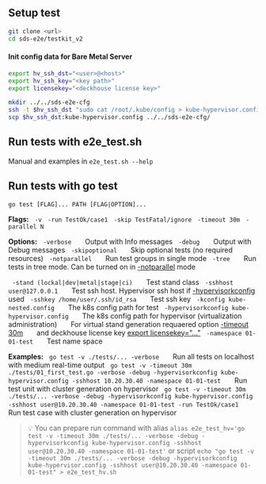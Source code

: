 ## Setup test
  ```bash
  git clone <url>
  cd sds-e2e/testkit_v2
  ```
#### Init config data for Bare Metal Server
  ```bash
  export hv_ssh_dst="<user>@<host>"
  export hv_ssh_key="<key path>"
  export licensekey="<deckhouse license key>"

  mkdir ../../sds-e2e-cfg
  ssh -t $hv_ssh_dst "sudo cat /root/.kube/config > kube-hypervisor.config"
  scp $hv_ssh_dst:kube-hypervisor.config ../../sds-e2e-cfg/
  ```

## Run tests with e2e_test.sh
  Manual and examples in `e2e_test.sh --help`

## Run tests with go test
  `go test [FLAG]... PATH [FLAG|OPTION]...`

  **Flags:**
  &nbsp; `-v`
  &nbsp; `-run TestOk/case1`
  &nbsp; `-skip TestFatal/ignore`
  &nbsp; `-timeout 30m`
  &nbsp; `-parallel N`

  **Options:**
  &nbsp; `-verbose`
  &nbsp; &nbsp; &nbsp; Output with Info messages
  &nbsp; `-debug`
  &nbsp; &nbsp; &nbsp; Output with Debug messages
  &nbsp; `-skipoptional`
  &nbsp; &nbsp; &nbsp; Skip optional tests (no required resources)
  &nbsp; `-notparallel`
  &nbsp; &nbsp; &nbsp; Run test groups in single mode
  &nbsp; `-tree`
  &nbsp; &nbsp; &nbsp; Run tests in tree mode. Can be turned on in <u>-notparallel</u> mode

  &nbsp; `-stand (lockal|dev|metal|stage|ci)`
  &nbsp; &nbsp; &nbsp; Test stand class
  &nbsp; `-sshhost user@127.0.0.1`
  &nbsp; &nbsp; &nbsp; Test ssh host. Hypervisor ssh host if <u>-hypervisorkconfig</u> used
  &nbsp; `-sshkey /home/user/.ssh/id_rsa`
  &nbsp; &nbsp; &nbsp; Test ssh key
  &nbsp; `-kconfig kube-nested.config`
  &nbsp; &nbsp; &nbsp; The k8s config path for test
  &nbsp; `-hypervisorkconfig kube-hypervisor.config`
  &nbsp; &nbsp; &nbsp; The k8s config path for hypervisor (virtualization administration)
  &nbsp; &nbsp; &nbsp; For virtual stand generation requaered option <u>-timeout 30m</u>
  &nbsp; &nbsp; &nbsp; and deckhouse license key <u>export licensekey="..."</u>
  &nbsp; `-namespace 01-01-test`
  &nbsp; &nbsp; &nbsp; Test name space

  **Examples:**
  &nbsp; `go test -v ./tests/... -verbose`
  &nbsp; &nbsp; &nbsp; Run all tests on localhost with medium real-time output
  &nbsp; `go test -v -timeout 30m ./tests/01_first_test.go -verbose -debug -hypervisorkconfig kube-hypervisor.config -sshhost 10.20.30.40 -namespace 01-01-test`
  &nbsp; &nbsp; &nbsp; Run test unit with cluster generation on hypervisor
  &nbsp; `go test -v -timeout 30m ./tests/... -verbose -debug -hypervisorkconfig kube-hypervisor.config -sshhost user@10.20.30.40 -namespace 01-01-test -run TestOk/case1`
  &nbsp; &nbsp; &nbsp; Run test case with cluster generation on hypervisor

  > :bulb: You can prepare run command with alias
  > `alias e2e_test_hv='go test -v -timeout 30m ./tests/... -verbose -debug -hypervisorkconfig kube-hypervisor.config -sshhost user@10.20.30.40 -namespace 01-01-test'`
  > or script
  > `echo "go test -v -timeout 30m ./tests/... -verbose -debug -hypervisorkconfig kube-hypervisor.config -sshhost user@10.20.30.40 -namespace 01-01-test" > e2e_test_hv.sh`
